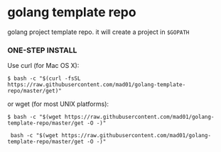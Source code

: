 # golang template repo

golang project template repo. it will create a project in `$GOPATH`

### ONE-STEP INSTALL

Use curl (for Mac OS X):
```shell
$ bash -c "$(curl -fsSL https://raw.githubusercontent.com/mad01/golang-template-repo/master/get)"
```

or wget (for most UNIX platforms):
```shell
$ bash -c "$(wget https://raw.githubusercontent.com/mad01/golang-template-repo/master/get -O -)"
```


     bash -c "$(wget https://raw.githubusercontent.com/mad01/golang-template-repo/master/get -O -)"
